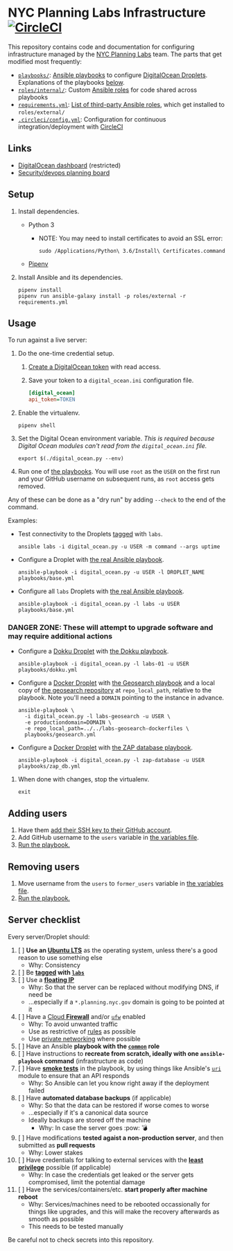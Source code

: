 # NYC Planning Labs Infrastructure [![CircleCI](https://circleci.com/gh/NYCPlanning/labs-infrastructure.svg?style=svg&circle-token=b893927d9ce5a4f3b386408a83cc52ba5aa02ef4)](https://circleci.com/gh/NYCPlanning/labs-infrastructure)

This repository contains code and documentation for configuring infrastructure managed by the [NYC Planning Labs](https://planninglabs.nyc/) team. The parts that get modified most frequently:

* [`playbooks/`](playbooks): [Ansible playbooks](https://docs.ansible.com/ansible/latest/user_guide/playbooks_intro.html) to configure [DigitalOcean Droplets](https://www.digitalocean.com/products/droplets/). Explanations of the playbooks [below](#usage).
* [`roles/internal/`](roles/internal): Custom [Ansible roles](https://docs.ansible.com/ansible/latest/user_guide/playbooks_reuse_roles.html) for code shared across playbooks
* [`requirements.yml`](requirements.yml): [List of third-party Ansible roles](https://docs.ansible.com/ansible/latest/reference_appendices/galaxy.html#installing-multiple-roles-from-a-file), which get installed to `roles/external/`
* [`.circleci/config.yml`](.circleci/config.yml): Configuration for continuous integration/deployment with [CircleCI](https://circleci.com/)

## Links

* [DigitalOcean dashboard](https://cloud.digitalocean.com/dashboard?i=266877) (restricted)
* [Security/devops planning board](https://trello.com/b/35BrYfqh/planning-labs)

## Setup

1. Install dependencies.
    * Python 3
        * NOTE: You may need to install certificates to avoid an SSL error:

            ```shell
            sudo /Applications/Python\ 3.6/Install\ Certificates.command
            ```

    * [Pipenv](https://docs.pipenv.org)
1. Install Ansible and its dependencies.

    ```shell
    pipenv install
    pipenv run ansible-galaxy install -p roles/external -r requirements.yml
    ```

## Usage

To run against a live server:

1. Do the one-time credential setup.
    1. [Create a DigitalOcean token](https://www.digitalocean.com/docs/api/create-personal-access-token/) with read access.
    1. Save your token to a `digital_ocean.ini` configuration file.

        ```ini
        [digital_ocean]
        api_token=TOKEN
        ```

1. Enable the virtualenv.

    ```shell
    pipenv shell
    ```

1. Set the Digital Ocean environment variable. _This is required because Digital Ocean modules can't read from the `digital_ocean.ini` file._

    ```shell
    export $(./digital_ocean.py --env)
    ```

1. Run one of [the playbooks](playbooks). You will use `root` as the `USER` on the first run and your GitHub username on subsequent runs, as `root` access gets removed. 

Any of these can be done as a "dry run" by adding `--check` to the end of the command.

Examples:

 * Test connectivity to the Droplets [tagged](https://www.digitalocean.com/docs/droplets/how-to/tag/) with `labs`.

     ```shell
     ansible labs -i digital_ocean.py -u USER -m command --args uptime
     ```

 * Configure a Droplet with [the real Ansible playbook](playbooks/base.yml).

     ```shell
     ansible-playbook -i digital_ocean.py -u USER -l DROPLET_NAME playbooks/base.yml
     ```

 * Configure all `labs` Droplets with [the real Ansible playbook](playbooks/base.yml).

     ```shell
     ansible-playbook -i digital_ocean.py -l labs -u USER playbooks/base.yml
     ```

 ### DANGER ZONE: These will attempt to upgrade software and may require additional actions

 * Configure a [Dokku Droplet](http://dokku.viewdocs.io/dokku/getting-started/install/digitalocean/) with [the Dokku playbook](playbooks/dokku.yml).

     ```shell
     ansible-playbook -i digital_ocean.py -l labs-01 -u USER playbooks/dokku.yml
     ```

 * Configure a [Docker Droplet](https://www.digitalocean.com/products/one-click-apps/docker/) with [the Geosearch playbook](playbooks/geosearch.yml) and a local copy of [the geosearch repository](https://github.com/NYCPlanning/labs-geosearch-dockerfiles) at `repo_local_path`, relative to the playbook. Note you'll need a `DOMAIN` pointing to the instance in advance.

     ```shell
     ansible-playbook \
       -i digital_ocean.py -l labs-geosearch -u USER \
       -e productiondomain=DOMAIN \
       -e repo_local_path=../../labs-geosearch-dockerfiles \
       playbooks/geosearch.yml
     ```

 * Configure a [Docker Droplet](https://www.digitalocean.com/products/one-click-apps/docker/) with [the ZAP database playbook](playbooks/zap_db.yml).

     ```shell
     ansible-playbook -i digital_ocean.py -l zap-database -u USER playbooks/zap_db.yml
     ```

1. When done with changes, stop the virtualenv.

    ```shell
    exit
    ```

## Adding users

1. Have them [add their SSH key to their GitHub account](https://help.github.com/articles/adding-a-new-ssh-key-to-your-github-account/).
1. Add GitHub username to the `users` variable in [the variables file](roles/internal/common/defaults/main.yml).
1. [Run the playbook.](#production)

## Removing users

1. Move username from the `users` to `former_users` variable in [the variables file](roles/internal/common/defaults/main.yml).
1. [Run the playbook.](#production)

## Server checklist

Every server/Droplet should:

1. [ ] **Use an [Ubuntu LTS](https://wiki.ubuntu.com/LTS)** as the operating system, unless there's a good reason to use something else
    * Why: Consistency
1. [ ] Be **[tagged](https://www.digitalocean.com/docs/droplets/how-to/tag/) with [`labs`](https://cloud.digitalocean.com/tags/labs?i=266877)**
1. [ ] Use a **[floating IP](https://www.digitalocean.com/docs/networking/floating-ips/)**
    * Why: So that the server can be replaced without modifying DNS, if need be
    * ...especially if a `*.planning.nyc.gov` domain is going to be pointed at it
1. [ ] Have a [Cloud **Firewall**](https://www.digitalocean.com/docs/networking/firewalls/) and/or [`ufw`](https://help.ubuntu.com/community/UFW) enabled
    * Why: To avoid unwanted traffic
    * Use as restrictive of [rules](https://www.digitalocean.com/docs/networking/firewalls/how-to/configure-rules/) as possible
    * Use [private networking](https://www.digitalocean.com/docs/networking/private-networking/) where possible
1. [ ] Have an Ansible **playbook with the [`common`](roles/internal/common) role**
1. [ ] Have instructions to **recreate from scratch, ideally with one `ansible-playbook` command** (infrastructure as code)
1. [ ] Have **[smoke tests](http://softwaretestingfundamentals.com/smoke-testing/)** in the playbook, by using things like Ansible's [`uri`](https://docs.ansible.com/ansible/latest/modules/uri_module.html) module to ensure that an API responds
    * Why: So Ansible can let you know right away if the deployment failed
1. [ ] Have **automated database backups** (if applicable)
    * Why: So that the data can be restored if worse comes to worse
    * ...especially if it's a canonical data source
    * Ideally backups are stored off the machine
        * Why: In case the server goes :pow: :bomb:
1. [ ] Have modifications **tested agaist a non-production server**, and then submitted as **pull requests**
    * Why: Lower stakes
1. [ ] Have credentials for talking to external services with the **[least privilege](https://en.wikipedia.org/wiki/Principle_of_least_privilege)** possible (if applicable)
    * Why: In case the credentials get leaked or the server gets compromised, limit the potential damage
1. [ ] Have the services/containers/etc. **start properly after machine reboot**
    * Why: Services/machines need to be rebooted occassionally for things like upgrades, and this will make the recovery afterwards as smooth as possible
    * This needs to be tested manually

Be careful not to check secrets into this repository.
